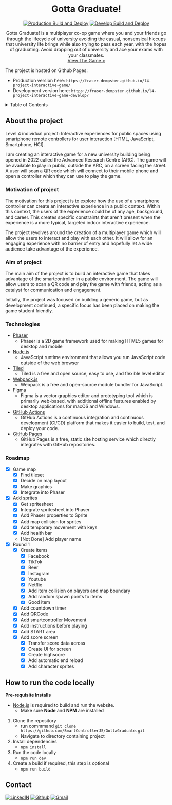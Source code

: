 <div align="center">
  <h1 align="center">Gotta Graduate!</h3>
  
<!--     <a href="https://github.com/othneildrew/Best-README-Template">
    <img src="images/logo.png" alt="Logo" width="80" height="80">
  </a> -->
  [![Production Build and Deploy](https://github.com/SmartControllerJS/l4-project-interactive-game/actions/workflows/production.yml/badge.svg?branch=main)](https://github.com/SmartControllerJS/l4-project-interactive-game/actions/workflows/production.yml)
    [![Develop Build and Deploy](https://github.com/SmartControllerJS/l4-project-interactive-game/actions/workflows/develop.yml/badge.svg?branch=develop)](https://github.com/SmartControllerJS/l4-project-interactive-game/actions/workflows/develop.yml)
  <p align="center">
    Gotta Graduate! is a multiplayer co-op game where you and your friends go through the lifecycle of university avoiding the casual, nonsensical hiccups that university life brings while also trying to pass each year, with the hopes of graduating. Avoid dropping out of university and ace your exams with your classmates.
    <br />
    <a href="https://fraser-dempster.github.io/l4-project-interactive-game/">View The Game »</strong></a>
  </p>
</div>

The project is hosted on Github Pages:
- Production version here: `https://fraser-dempster.github.io/l4-project-interactive-game/`
- Development version here: `https://fraser-dempster.github.io/l4-project-interactive-game-develop/`

<!-- TABLE OF CONTENTS -->
<details>
  <summary>Table of Contents</summary>
  <ol>
    <li>
      <a href="#about-the-project">About The Project</a>
      <ul>
        <li><a href="#motivation-of-project">Motivation of project</a></li>
        <li><a href="#aim-of-project">Aim of project</a></li>
        <li><a href="#technologies">Technologies</a></li>
        <li><a href="#roadmap">Roadmap</a></li>
      </ul>
    </li>
    <li>
      <a href="#how-to-run-the-code-locally">How to run the code locally</a>
    </li>
    <li>
      <a href="#contact">Contact</a>
    </li>
  </ol>

</details>

## About the project
Level 4 individual project: Interactive experiences for public spaces using smartphone remote controllers for user interaction [HTML, JavaScript, Smartphone, HCI].

I am creating an interactive game for a new university building being opened in 2022 called the Advanced Research Centre (ARC). The game will be available to play in public, outside the ARC, on a screen facing the street. A user will scan a QR code which will connect to their mobile phone and open a controller which they can use to play the game.

### Motivation of project
The motivation for this project is to explore how the use of a smartphone controller can create an interactive experience in a public context. Within this context, the users of the experience could be of any age, background, and career. This creates specific constraints that aren't present when the experience is a more typical, targeted indoor interactive experience.

The project revolves around the creation of a multiplayer game which will allow the users to interact and play with each other. It will allow for an engaging experience with no barrier of entry and hopefully let a wide audience take advantage of the experience. 

### Aim of project
The main aim of the project is to build an interactive game that takes advantage of the smartcontroller in a public environment. The game will allow users to scan a QR code and play the game with friends, acting as a catalyst for communication and engagement. 

Initially, the project was focused on building a generic game, but as development continued, a specific focus has been placed on making the game student friendly.
### Technologies

* [Phaser](https://phaser.io/)
  * Phaser is a 2D game framework used for making HTML5 games for desktop and mobile
* [Node.js](https://nodejs.org/en/)
  * JavaScript runtime environment that allows you run JavaScript code outside of the web browser
* [Tiled](https://www.mapeditor.org/)
  * Tiled is a free and open source, easy to use, and flexible level editor
* [Webpack.js](https://webpack.js.org/)
  * Webpack is a free and open-source module bundler for JavaScript.
* [Figma](https://www.figma.com/)
  * Figma is a vector graphics editor and prototyping tool which is primarily web-based, with additional offline features enabled by desktop applications for macOS and Windows.
* [GitHub Actions](https://github.com/features/actions)
  * GitHub Actions is a continuous integration and continuous development (CI/CD) platform that makes it easier to build, test, and deploy your code.
* [GitHub Pages](https://pages.github.com/)
  * GitHub Pages is a free, static site hosting service which directly integrates with GitHub repositories.

### Roadmap
- [x] Game map
  - [x] Find tileset
  - [x] Decide on map layout
  - [x] Make graphics
  - [x] Integrate into Phaser
- [x] Add sprites
  - [x] Get spritesheet
  - [x] Integrate spritesheet into Phaser
  - [x] Add Phaser properties to Sprite
  - [x] Add map collision for sprites
  - [x] Add temporary movement with keys
  - [x] Add health bar
  - [Not Done] Add player name
- [x] Round 1
  - [x] Create items
    - [x] Facebook
    - [x] TikTok
    - [x] Beer
    - [x] Instagram
    - [x] Youtube
    - [x] Netflix
    - [x] Add item collision on players and map boundary
    - [x] Add random spawn points to items
    - [x] Good item
  - [x] Add countdown timer
  - [x] Add QRCode
  - [x] Add smartcontroller Movement
  - [x] Add instructions before playing
  - [x] Add START area
  - [x] Add score screen
    - [x] Transfer score data across
    - [x] Create UI for screen
    - [x] Create highscore
    - [x] Add automatic end reload
    - [x] Add character sprites 

## How to run the code locally
**Pre-requisite Installs**
* [Node.js](https://nodejs.org/en/) is required to build and run the website.
  * Make sure **Node** and **NPM** are installed

1. Clone the repository
    * run commmand `git clone https://github.com/SmartControllerJS/GottaGraduate.git`
    * Navigate to directory containing project
2. Install dependencies
    * `npm install`
3. Run the code locally
    * `npm run dev`
4. Create a build if required, this step is optional
    * `npm run build`

## Contact

[![LinkedIN](https://img.shields.io/badge/LinkedIn-0077B5?style=for-the-badge&logo=linkedin&logoColor=white)](https://www.linkedin.com/in/fraser-dempster-0470641ba/)
[![Github](https://img.shields.io/badge/GitHub-100000?style=for-the-badge&logo=github&logoColor=white)](https://github.com/fraser-dempster)
[![Gmail](https://img.shields.io/badge/Gmail-D14836?style=for-the-badge&logo=gmail&logoColor=white)](mailto:fraserdempster23@gmail.com)


